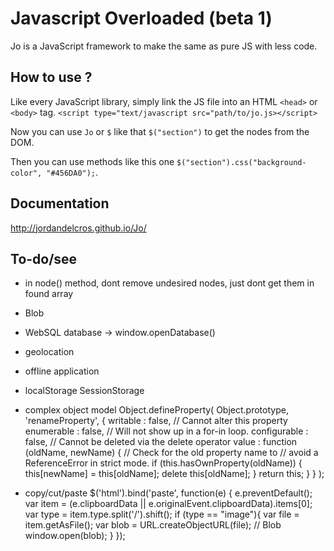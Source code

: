 # Javascript Overloaded (beta 1) 

Jo is a JavaScript framework to make the same as pure JS with less code.

## How to use ?
Like every JavaScript library, simply link the JS file into an HTML `<head>` or `<body>` tag.
`<script type="text/javascript src="path/to/jo.js></script>`

Now you can use `Jo` or `$` like that `$("section")` to get the nodes from the DOM.

Then you can use methods like this one `$("section").css("background-color", "#456DA0");`.

## Documentation
http://jordandelcros.github.io/Jo/

## To-do/see
- in node() method, dont remove undesired nodes, just dont get them in found array

- Blob
- WebSQL database -> window.openDatabase()
- geolocation
- offline application
- localStorage SessionStorage

- complex object model
  Object.defineProperty(
    Object.prototype, 
    'renameProperty',
    {
        writable : false, // Cannot alter this property
        enumerable : false, // Will not show up in a for-in loop.
        configurable : false, // Cannot be deleted via the delete operator
        value : function (oldName, newName) {
            // Check for the old property name to 
            // avoid a ReferenceError in strict mode.
            if (this.hasOwnProperty(oldName)) {
                this[newName] = this[oldName];
                delete this[oldName];
            }
            return this;
        }
    }
  );

- copy/cut/paste $('html').bind('paste', function(e) {
  e.preventDefault();
  var item = (e.clipboardData || e.originalEvent.clipboardData).items[0];
  var type = item.type.split('/').shift();
  if (type == "image"){
    var file = item.getAsFile();
    var blob = URL.createObjectURL(file); // Blob
    window.open(blob);
  }
});
